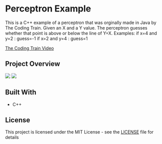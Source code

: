 # Perceptron Example

This is a C++ example of a perceptron that was orginally made in Java by The Coding Train. Given an X and a Y value. The perceptron guesses whether that point is above or below the line of Y=X. 
Examples: if x=4 and y=2 : guess=-1 
          if x=2 and y=4 : guess=1

[The Coding Train Video](https://www.youtube.com/watch?v=ntKn5TPHHAk)

## Project Overview

![](https://i.gyazo.com/6eeb1de5c2848676d66740371c141851.png)
![](https://i.gyazo.com/68f64b2d58de5a8e1b51f9566f40e5b8.png)

## Built With

* C++

## License

This project is licensed under the MIT License - see the [LICENSE](LICENSE) file for details
